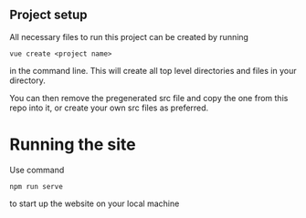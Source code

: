 ## Project setup
All necessary files to run this project can be created by running
```
vue create <project name>
```
in the command line. This will create all top level directories and files in your directory.

You can then remove the pregenerated src file and copy the one from this repo into it, or create your own src files as preferred.

# Running the site
Use command
```
npm run serve
```
to start up the website on your local machine

